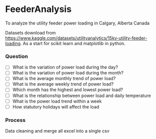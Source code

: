 # FeederAnalysis

To analyze the utility feeder power loading in Calgary, Alberta Canada

Datasets download from https://www.kaggle.com/datasets/utilityanalytics/15kv-utility-feeder-loading. 
As a start for scikit learn and matplotlib in python.

### Question
- [ ] What is the variation of power load during the day?
- [ ] What is the variation of power load during the month?
- [ ] What is the average monthly trend of power load?
- [ ] What is the average weekly trend of power load?
- [ ] Which month has the highest and lowest power load?
- [ ] What is the relationship between power load and daily temperature
- [ ] What is the power load trend within a week
- [ ] How statutory holidays will affect the load

### Process
Data cleaning and merge all excel into a single csv
